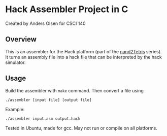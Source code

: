 # Hack Assembler Project in C
Created by Anders Olsen for CSCI 140

## Overview

This is an assembler for the Hack platform (part of the [nand2Tetris](https://www.nand2tetris.org/) series).
It turns an assembly file into a hack file that can be interpreted by the hack simulator. 

## Usage
Build the assembler with `make` command. Then convert a file using

```
./assembler [input file] [output file]
```

Example:

```
./assembler input.asm output.hack
```

Tested in Ubuntu, made for gcc. May not run or compile on all platforms.
